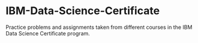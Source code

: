 # IBM-Data-Science-Certificate
Practice problems and assignments taken from different courses in the IBM Data Science Certificate program. 
